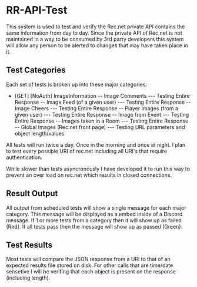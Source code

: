 # RR-API-Test

This system is used to test and verify the Rec.net private API contains the same information from day to day.  Since the private API of Rec.net is not maintained in a way to be consumed by 3rd party developers this system will allow any person to be alerted to changes that may have taken place in it.

## Test Categories
Each set of tests is broken up into these major categories:
 - [GET] [NoAuth] ImageInformation
    -- Image Comments
        --- Testing Entire Response
    -- Image Feed (of a given user)
        --- Testing Entire Response
    -- Image Cheers
        --- Testing Entire Response
    -- Player Images (from a given user)
        --- Testing Entire Response
    -- Image from Event
        --- Testing Entire Response
    -- Images taken in a Room
        --- Testing Entire Response
    -- Global Images (Rec.net front page)
        --- Testing URL parameters and object length/values


All tests will run twice a day.  Once in the morning and once at night.  I plan to test every possible URI of rec.net including all URI's that require authentication.

While slower than tests asyncronously I have developed it to run this way to prevent an over load on rec.net which results in closed connections.

## Result Output
All output from scheduled tests will show a single message for each major category.  This message will be displayed as a embed inside of a Discord message.  If 1 or more tests from a category then it will show up as failed (Red).  If all tests pass then the message will show up as passed (Green).

## Test Results
Most tests will compare the JSON response from a URI to that of an expected results file stored on disk.  For other calls that are time/date sensetive I will be verifing that each object is present on the response (including length).